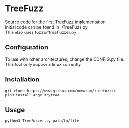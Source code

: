 # TreeFuzz
Source code for the first TreeFuzz implementation\
initial code can be found in ./TreeFuzz.py\
This also uses fuzzer/treeFuzzer.py

## Configuration
To use with other architectures, change the CONFIG.py file.\
This tool only supports linux currently.

## Installation
```
git clone https://www.github.com/nnewram/treefuzzer
pip3 install angr anytree
```

## Usage
```
python3 TreeFuzzer.py path/to/file
```
